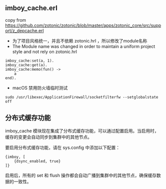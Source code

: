 ## imboy_cache.erl

copy from https://github.com/zotonic/zotonic/blob/master/apps/zotonic_core/src/support/z_depcache.erl

* 为了项目风格统一，并且不依赖 zotonic.hrl ，所以修改了module名称
* The Module name was changed in order to maintain a uniform project style and not rely on zotonic.hrl

```
imboy_cache:set(a, 1).
imboy_cache:get(a).
imboy_cache:memo(fun() ->
    a
end).
```

* macOS 禁用防火墙临时测试
```
sudo /usr/libexec/ApplicationFirewall/socketfilterfw --setglobalstate off
```

## 分布式缓存功能

imboy_cache 模块现在集成了分布式缓存功能，可以通过配置启用。当启用时，缓存的变更会自动同步到集群中的其他节点。

要启用分布式缓存功能，请在 sys.config 中添加以下配置：

```
{imboy, [
    {dsync_enabled, true}
]}
```

启用后，所有的 set 和 flush 操作都会自动广播到集群中的其他节点，确保缓存数据的一致性。
